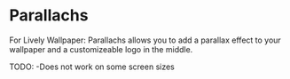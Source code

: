 # Parallachs
For Lively Wallpaper:
Parallachs allows you to add a parallax effect to your wallpaper and a customizeable logo in the middle.

TODO:
-Does not work on some screen sizes
